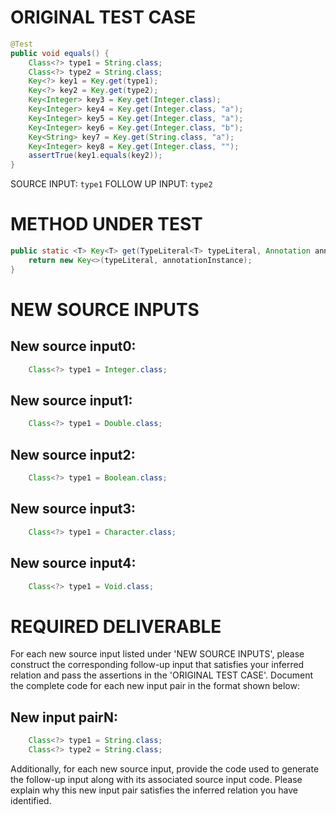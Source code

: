 # ORIGINAL TEST CASE
```java
@Test
public void equals() {
    Class<?> type1 = String.class;
    Class<?> type2 = String.class;
    Key<?> key1 = Key.get(type1);
    Key<?> key2 = Key.get(type2);
    Key<Integer> key3 = Key.get(Integer.class);
    Key<Integer> key4 = Key.get(Integer.class, "a");
    Key<Integer> key5 = Key.get(Integer.class, "a");
    Key<Integer> key6 = Key.get(Integer.class, "b");
    Key<String> key7 = Key.get(String.class, "a");
    Key<Integer> key8 = Key.get(Integer.class, "");
    assertTrue(key1.equals(key2));
}

```
SOURCE INPUT: `type1`
FOLLOW UP INPUT: `type2`


# METHOD UNDER TEST
```java
public static <T> Key<T> get(TypeLiteral<T> typeLiteral, Annotation annotationInstance) {
    return new Key<>(typeLiteral, annotationInstance);
}

```


# NEW SOURCE INPUTS
## New source input0:
```java
    Class<?> type1 = Integer.class;
```

## New source input1:
```java
    Class<?> type1 = Double.class;
```

## New source input2:
```java
    Class<?> type1 = Boolean.class;
```

## New source input3:
```java
    Class<?> type1 = Character.class;
```

## New source input4:
```java
    Class<?> type1 = Void.class;
```



# REQUIRED DELIVERABLE
For each new source input listed under 'NEW SOURCE INPUTS', please construct the corresponding follow-up input that satisfies your inferred relation and pass the assertions in the 'ORIGINAL TEST CASE'. Document the complete code for each new input pair in the format shown below:
## New input pairN:
```java
    Class<?> type1 = String.class;
    Class<?> type2 = String.class;
```

Additionally, for each new source input, provide the code used to generate the follow-up input along with its associated source input code. Please explain why this new input pair satisfies the inferred relation you have identified.
